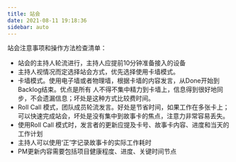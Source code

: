 ```yaml
---
title: 站会
date: 2021-08-11 19:18:36
sidebar: auto
---
```


站会注意事项和操作方法检查清单：

- 站会的主持人轮流进行，主持人应提前10分钟准备接入的设备
- 主持人视情况而定选择站会方式，优先选择使用卡墙模式。
- 卡墙模式。使用电子墙或者物理墙，根据卡墙的内容发言，从Done开始到Backlog结束。优点是所有    人不得不集中精力到卡墙上，信息得到很好地同步，不会遗漏信息；坏处是这种方式比较费时间。
- Roll Call 模式，团队成员轮流发言。好处是节省时间，如果工作在多张卡上；可以快速完成站会，坏处是没有集中到故事卡的焦点，注意力非常容易丢失。
- 使用Roll Call 模式时，发言者的更新应提及卡号、故事卡内容、进度和当天的工作计划
- 主持人可以使用‘正’字记录故事卡的实际工作耗时
- PM更新内容需要包括项目健康程度、进度、关键时间节点
